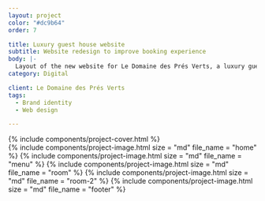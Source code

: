 ```yaml
---
layout: project
color: "#dc9b64"
order: 7

title: Luxury guest house website
subtitle: Website redesign to improve booking experience
body: |-
  Layout of the new website for Le Domaine des Prés Verts, a luxury guest house in Burgundy, France. Project carried out while working at Watapix.
category: Digital

client: Le Domaine des Prés Verts
tags:
  - Brand identity
  - Web design

---
```


<div class="section section--fullWidth">
  <div class="section__container">
    {% include components/project-cover.html %}
  </div>
</div>

<div class="section">
  <div class="section__container">
    {% include components/project-image.html
      size = "md"
      file_name = "home"
    %}
    {% include components/project-image.html
      size = "md"
      file_name = "menu"
    %}
    {% include components/project-image.html
      size = "md"
      file_name = "room"
    %}
    {% include components/project-image.html
      size = "md"
      file_name = "room-2"
    %}
    {% include components/project-image.html
      size = "md"
      file_name = "footer"
    %}
  </div>
</div>
